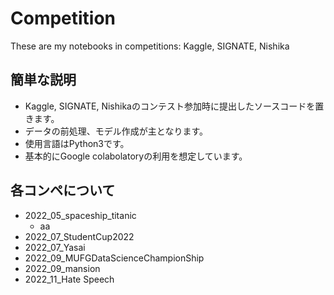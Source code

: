 # Competition
These are my notebooks in competitions: Kaggle, SIGNATE, Nishika

## 簡単な説明
- Kaggle, SIGNATE, Nishikaのコンテスト参加時に提出したソースコードを置きます。
- データの前処理、モデル作成が主となります。
- 使用言語はPython3です。
- 基本的にGoogle colabolatoryの利用を想定しています。
 
## 各コンペについて
- 2022_05_spaceship_titanic
  - aa
- 2022_07_StudentCup2022
- 2022_07_Yasai 
- 2022_09_MUFGDataScienceChampionShip
- 2022_09_mansion
- 2022_11_Hate Speech
